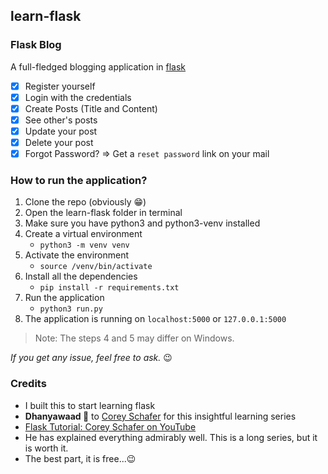 ## learn-flask

### Flask Blog

A full-fledged blogging application in [flask](https://flask.palletsprojects.com/)  
- [x] Register yourself
- [x] Login with the credentials
- [x] Create Posts (Title and Content)
- [x] See other's posts
- [x] Update your post
- [x] Delete your post
- [x] Forgot Password? => Get a `reset password` link on your mail

### How to run the application?
1. Clone the repo (obviously 😁)
2. Open the learn-flask folder in terminal
3. Make sure you have python3 and python3-venv installed
4. Create a virtual environment
   - `python3 -m venv venv`
5. Activate the environment
   - `source /venv/bin/activate`
6. Install all the dependencies
   - `pip install -r requirements.txt`
7. Run the application
   - `python3 run.py`
8. The application is running on `localhost:5000` or `127.0.0.1:5000`    

> Note: The steps 4 and 5 may differ on Windows.

_If you get any issue, feel free to ask._ 😉 

### Credits 

- I built this to start learning flask
- **Dhanyawaad 🙏** to [Corey Schafer](https://www.coreyms.com) for this insightful learning series
- [Flask Tutorial: Corey Schafer on YouTube](https://youtube.com/playlist?list=PL-osiE80TeTs4UjLw5MM6OjgkjFeUxCYH)
- He has explained everything admirably well. This is a long series, but it is worth it. 
- The best part, it is free...😉
